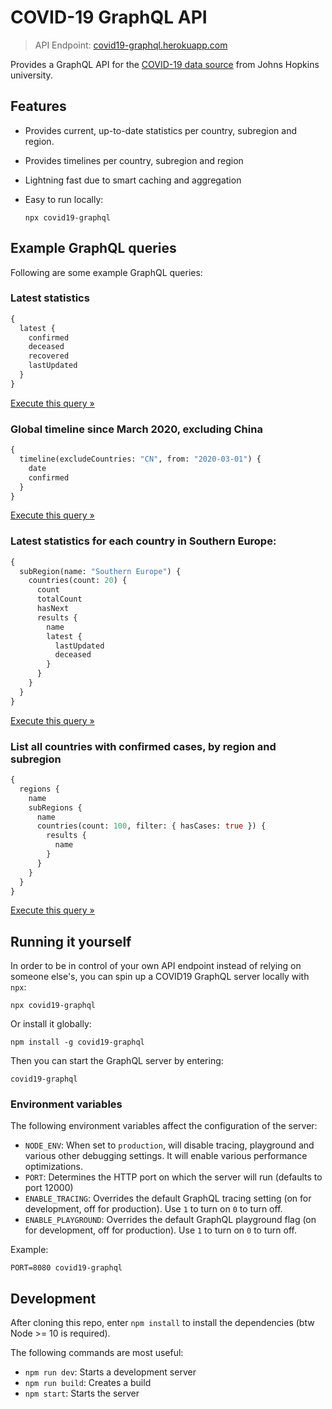 # COVID-19 GraphQL API

> API Endpoint: [covid19-graphql.herokuapp.com](https://covid19-graphql.herokuapp.com/)

Provides a GraphQL API for the [COVID-19 data source](https://github.com/CSSEGISandData/COVID-19/tree/master/csse_covid_19_data) from Johns Hopkins university.

## Features

- Provides current, up-to-date statistics per country, subregion and region.
- Provides timelines per country, subregion and region
- Lightning fast due to smart caching and aggregation
- Easy to run locally:

  ```
  npx covid19-graphql
  ```

## Example GraphQL queries

Following are some example GraphQL queries:

### Latest statistics

```graphql
{
  latest {
    confirmed
    deceased
    recovered
    lastUpdated
  }
}
```

[Execute this query &raquo;](https://covid19-graphql.herokuapp.com/?query=%7B%0A%20%20latest%20%7B%0A%20%20%20%20confirmed%0A%20%20%20%20deceased%0A%20%20%20%20recovered%0A%20%20%20%20lastUpdated%0A%20%20%7D%0A%7D)

### Global timeline since March 2020, excluding China

```graphql
{
  timeline(excludeCountries: "CN", from: "2020-03-01") {
    date
    confirmed
  }
}
```

[Execute this query &raquo;](<https://covid19-graphql.herokuapp.com/?query=%7B%0A%20%20timeline(excludeCountries%3A%20%22CN%22%2C%20from%3A%20%222020-03-01%22)%20%7B%0A%20%20%20%20date%0A%20%20%20%20confirmed%0A%20%20%7D%0A%7D%0A>)

### Latest statistics for each country in Southern Europe:

```graphql
{
  subRegion(name: "Southern Europe") {
    countries(count: 20) {
      count
      totalCount
      hasNext
      results {
        name
        latest {
          lastUpdated
          deceased
        }
      }
    }
  }
}
```

[Execute this query &raquo;](<https://covid19-graphql.herokuapp.com/?query=%7B%0A%20%20subRegion(name%3A%20%22Southern%20Europe%22)%20%7B%0A%20%20%20%20countries(count%3A%2020%2C%20filter%3A%20%7B%20hasCases%3A%20true%20%7D)%20%7B%0A%20%20%20%20%20%20count%0A%20%20%20%20%20%20totalCount%0A%20%20%20%20%20%20hasNext%0A%20%20%20%20%20%20results%20%7B%0A%20%20%20%20%20%20%20%20name%0A%20%20%20%20%20%20%20%20latest%20%7B%0A%20%20%20%20%20%20%20%20%20%20lastUpdated%0A%20%20%20%20%20%20%20%20%20%20deceased%0A%20%20%20%20%20%20%20%20%7D%0A%20%20%20%20%20%20%7D%0A%20%20%20%20%7D%0A%20%20%7D%0A%7D%0A>)

### List all countries with confirmed cases, by region and subregion

```graphql
{
  regions {
    name
    subRegions {
      name
      countries(count: 100, filter: { hasCases: true }) {
        results {
          name
        }
      }
    }
  }
}
```

[Execute this query &raquo;](<https://covid19-graphql.herokuapp.com/?query=%7B%0A%20%20regions%20%7B%0A%20%20%20%20name%0A%20%20%20%20subRegions%20%7B%0A%20%20%20%20%20%20name%0A%20%20%20%20%20%20countries(count%3A%20100%2C%20filter%3A%20%7B%20hasCases%3A%20true%20%7D)%20%7B%0A%20%20%20%20%20%20%20%20results%20%7B%0A%20%20%20%20%20%20%20%20%20%20name%0A%20%20%20%20%20%20%20%20%7D%0A%20%20%20%20%20%20%7D%0A%20%20%20%20%7D%0A%20%20%7D%0A%7D%0A>)

## Running it yourself

In order to be in control of your own API endpoint instead of relying on someone else's, you can spin up a COVID19 GraphQL server locally with `npx`:

```
npx covid19-graphql
```

Or install it globally:

```
npm install -g covid19-graphql
```

Then you can start the GraphQL server by entering:

```
covid19-graphql
```

### Environment variables

The following environment variables affect the configuration of the server:

- `NODE_ENV`: When set to `production`, will disable tracing, playground and various other debugging settings. It will enable various performance optimizations.
- `PORT`: Determines the HTTP port on which the server will run (defaults to port 12000)
- `ENABLE_TRACING`: Overrides the default GraphQL tracing setting (on for development, off for production). Use `1` to turn on `0` to turn off.
- `ENABLE_PLAYGROUND`: Overrides the default GraphQL playground flag (on for development, off for production). Use `1` to turn on `0` to turn off.

Example:

```
PORT=8080 covid19-graphql
```

## Development

After cloning this repo, enter `npm install` to install the dependencies (btw Node >= 10 is required).

The following commands are most useful:

- `npm run dev`: Starts a development server
- `npm run build`: Creates a build
- `npm start`: Starts the server
